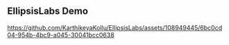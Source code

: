 ## EllipsisLabs Demo

https://github.com/KarthikeyaKollu/EllipsisLabs/assets/108949445/6bc0cd04-954b-4bc9-a045-30041bcc0638

